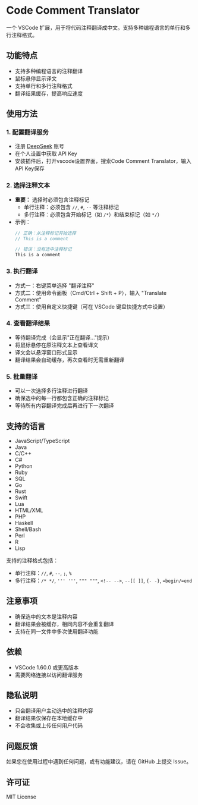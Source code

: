 # Code Comment Translator

一个 VSCode 扩展，用于将代码注释翻译成中文。支持多种编程语言的单行和多行注释格式。

## 功能特点

- 支持多种编程语言的注释翻译
- 鼠标悬停显示译文
- 支持单行和多行注释格式
- 翻译结果缓存，提高响应速度

## 使用方法

### 1. 配置翻译服务
- 注册 [DeepSeek](https://platform.deepseek.com/) 账号
- 在个人设置中获取 API Key
- 安装插件后，打开vscode设置界面，搜索Code Comment Translator，输入 API Key保存

### 2. 选择注释文本
- **重要：** 选择时必须包含注释标记
  - 单行注释：必须包含 `//`, `#`, `--` 等注释标记
  - 多行注释：必须包含开始标记（如 `/*`）和结束标记（如 `*/`）
- 示例：
  ```javascript
  // 正确：从注释标记开始选择
  // This is a comment

  // 错误：没有选中注释标记
  This is a comment
  ```

### 3. 执行翻译
- 方式一：右键菜单选择 "翻译注释"
- 方式二：使用命令面板（Cmd/Ctrl + Shift + P），输入 "Translate Comment"
- 方式三：使用自定义快捷键（可在 VSCode 键盘快捷方式中设置）

### 4. 查看翻译结果
- 等待翻译完成（会显示"正在翻译..."提示）
- 将鼠标悬停在原注释文本上查看译文
- 译文会以悬浮窗口形式显示
- 翻译结果会自动缓存，再次查看时无需重新翻译

### 5. 批量翻译
- 可以一次选择多行注释进行翻译
- 确保选中的每一行都包含正确的注释标记
- 等待所有内容翻译完成后再进行下一次翻译

## 支持的语言

- JavaScript/TypeScript
- Java
- C/C++
- C#
- Python
- Ruby
- SQL
- Go
- Rust
- Swift
- Lua
- HTML/XML
- PHP
- Haskell
- Shell/Bash
- Perl
- R
- Lisp

支持的注释格式包括：
- 单行注释：`//`, `#`, `--`, `;`, `%`
- 多行注释：`/* */`, `''' '''`, `""" """`, `<!-- -->`, `--[[ ]]`, `{- -}`, `=begin/=end`

## 注意事项

- 确保选中的文本是注释内容
- 翻译结果会被缓存，相同内容不会重复翻译
- 支持在同一文件中多次使用翻译功能

## 依赖

- VSCode 1.60.0 或更高版本
- 需要网络连接以访问翻译服务

## 隐私说明

- 只会翻译用户主动选中的注释内容
- 翻译结果仅保存在本地缓存中
- 不会收集或上传任何用户代码

## 问题反馈

如果您在使用过程中遇到任何问题，或有功能建议，请在 GitHub 上提交 Issue。

## 许可证

MIT License
